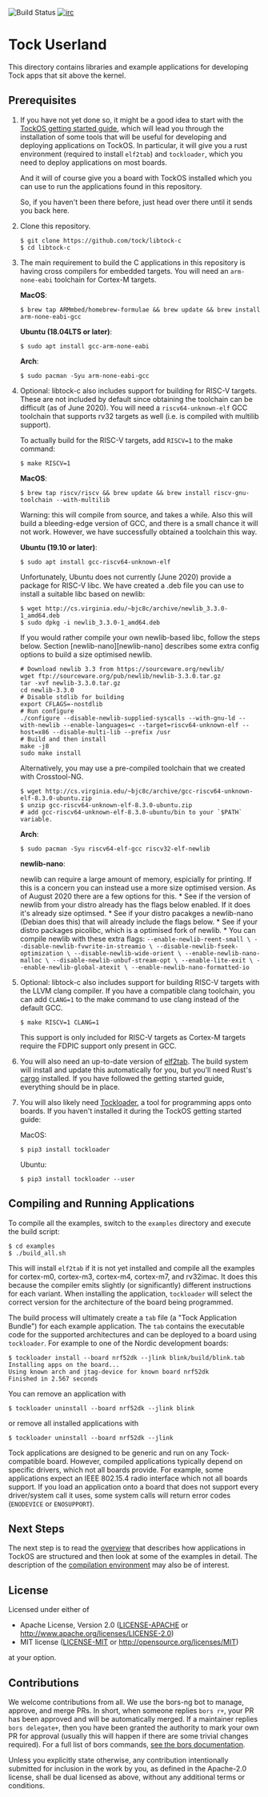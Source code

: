 ![Build Status](https://github.com/tock/libtock-c/workflows/ci/badge.svg)
[![irc](https://img.shields.io/badge/irc-%23tock-lightgrey.svg)](https://kiwiirc.com/client/irc.freenode.net/tock)

Tock Userland
=============

This directory contains libraries and example applications for developing
Tock apps that sit above the kernel.


Prerequisites
-------------

1. If you have not yet done so, it might be a good idea to start with
   the [TockOS getting started
   guide](https://github.com/tock/tock/blob/master/doc/Getting_Started.md),
   which will lead you through the installation of some tools that
   will be useful for developing and deploying applications on
   TockOS. In particular, it will give you a rust environment
   (required to install `elf2tab`) and `tockloader`, which you need to
   deploy applications on most boards.

   And it will of course give you a board with TockOS installed which
   you can use to run the applications found in this repository.

   So, if you haven't been there before, just head over there until it
   sends you back here.

1. Clone this repository.

    ```
    $ git clone https://github.com/tock/libtock-c
    $ cd libtock-c
    ```

1. The main requirement to build the C applications in this repository is having
   cross compilers for embedded targets. You will need an `arm-none-eabi`
   toolchain for Cortex-M targets.

   **MacOS**:
   ```
   $ brew tap ARMmbed/homebrew-formulae && brew update && brew install arm-none-eabi-gcc
   ```

   **Ubuntu (18.04LTS or later)**:
   ```
   $ sudo apt install gcc-arm-none-eabi
   ```

   **Arch**:
   ```
   $ sudo pacman -Syu arm-none-eabi-gcc
   ```

1. Optional: libtock-c also includes support for building for RISC-V targets.
   These are not included by default since obtaining the toolchain can be
   difficult (as of June 2020). You will need a `riscv64-unknown-elf` GCC
   toolchain that supports rv32 targets as well (i.e. is compiled with multilib
   support).

   To actually build for the RISC-V targets, add `RISCV=1` to the make command:

       $ make RISCV=1

   **MacOS**:
   ```
   $ brew tap riscv/riscv && brew update && brew install riscv-gnu-toolchain --with-multilib
   ```
   Warning: this will compile from source, and takes a while. Also this will
   build a bleeding-edge version of GCC, and there is a small chance it will not
   work. However, we have successfully obtained a toolchain this way.

   **Ubuntu (19.10 or later)**:
   ```
   $ sudo apt install gcc-riscv64-unknown-elf
   ```

   Unfortunately, Ubuntu does not currently (June 2020) provide a package for
   RISC-V libc. We have created a .deb file you can use to install a suitable
   libc based on newlib:
   ```
   $ wget http://cs.virginia.edu/~bjc8c/archive/newlib_3.3.0-1_amd64.deb
   $ sudo dpkg -i newlib_3.3.0-1_amd64.deb
   ```

   If you would rather compile your own newlib-based libc, follow the steps below.
   Section [newlib-nano][newlib-nano] describes some extra config options to
   build a size optimised newlib.
   ```
   # Download newlib 3.3 from https://sourceware.org/newlib/
   wget ftp://sourceware.org/pub/newlib/newlib-3.3.0.tar.gz
   tar -xvf newlib-3.3.0.tar.gz
   cd newlib-3.3.0
   # Disable stdlib for building
   export CFLAGS=-nostdlib
   # Run configure
   ./configure --disable-newlib-supplied-syscalls --with-gnu-ld --with-newlib --enable-languages=c --target=riscv64-unknown-elf --host=x86 --disable-multi-lib --prefix /usr
   # Build and then install
   make -j8
   sudo make install
   ```

   Alternatively, you may use a pre-compiled toolchain that we created with
   Crosstool-NG.
   ```
   $ wget http://cs.virginia.edu/~bjc8c/archive/gcc-riscv64-unknown-elf-8.3.0-ubuntu.zip
   $ unzip gcc-riscv64-unknown-elf-8.3.0-ubuntu.zip
   # add gcc-riscv64-unknown-elf-8.3.0-ubuntu/bin to your `$PATH` variable.
   ```

   **Arch**:
   ```
   $ sudo pacman -Syu riscv64-elf-gcc riscv32-elf-newlib
   ```

   **newlib-nano**:

   newlib can require a large amount of memory, espicially for printing.
   If this is a concern you can instead use a more size optimised version.
   As of August 2020 there are a few options for this.
       * See if the version of newlib from your distro already has the flags
         below enabled. If it does it's already size optimsed.
       * See if your distro pacakges a newlib-nano (Debian does this) that
         will already include the flags below.
       * See if your distro packages picolibc, which is a optimised fork of newlib.
       * You can compile newlib with these extra flags:
        ```
          --enable-newlib-reent-small \
          --disable-newlib-fvwrite-in-streamio \
          --disable-newlib-fseek-optimization \
          --disable-newlib-wide-orient \
          --enable-newlib-nano-malloc \
          --disable-newlib-unbuf-stream-opt \
          --enable-lite-exit \
          --enable-newlib-global-atexit \
          --enable-newlib-nano-formatted-io
        ```
1. Optional: libtock-c also includes support for building RISC-V targets with
   the LLVM clang compiler. If you have a compatible clang toolchain, you can
   add `CLANG=1` to the make command to use clang instead of the default GCC.

       $ make RISCV=1 CLANG=1

   This support is only included for RISC-V targets as Cortex-M targets require
   the FDPIC support only present in GCC.

1. You will also need an up-to-date version of
   [elf2tab](https://crates.io/crates/elf2tab). The build system will install
   and update this automatically for you, but you'll need Rust's
   [cargo](https://doc.rust-lang.org/cargo/getting-started/installation.html)
   installed. If you have followed the getting started guide, everything should
   be in place.

1. You will also likely need [Tockloader](https://github.com/tock/tockloader), a
   tool for programming apps onto boards. If you haven't installed it
   during the TockOS getting started guide:

   MacOS:
   ```
   $ pip3 install tockloader
   ```

   Ubuntu:
   ```
   $ pip3 install tockloader --user
   ```

Compiling and Running Applications
----------------------------------

To compile all the examples, switch to the `examples` directory and
execute the build script:

    $ cd examples
    $ ./build_all.sh

This will install `elf2tab` if it is not yet installed and compile all the
examples for cortex-m0, cortex-m3, cortex-m4, cortex-m7, and rv32imac. It does
this because the compiler emits slightly (or significantly) different
instructions for each variant. When installing the application, `tockloader`
will select the correct version for the architecture of the board being
programmed.

The build process will ultimately create a `tab` file (a "Tock Application
Bundle") for each example application. The `tab` contains the
executable code for the supported architectures and can be
deployed to a board using `tockloader`. For example to one of the
Nordic development boards:

```
$ tockloader install --board nrf52dk --jlink blink/build/blink.tab
Installing apps on the board...
Using known arch and jtag-device for known board nrf52dk
Finished in 2.567 seconds
```

You can remove an application with

    $ tockloader uninstall --board nrf52dk --jlink blink

or remove all installed applications with

    $ tockloader uninstall --board nrf52dk --jlink

Tock applications are designed to be generic and run on any Tock-compatible
board. However, compiled applications typically depend on specific drivers,
which not all boards provide. For example, some applications expect an IEEE
802.15.4 radio interface which not all boards support. If you load an
application onto a board that does not support every driver/system call it
uses, some system calls will return error codes (`ENODEVICE` or `ENOSUPPORT`).

Next Steps
----------

The next step is to read the [overview](doc/overview.md) that
describes how applications in TockOS are structured and then look at
some of the examples in detail. The description of the [compilation
environment](doc/compilation.md) may also be of interest.

License
-------

Licensed under either of

- Apache License, Version 2.0 ([LICENSE-APACHE](LICENSE-APACHE) or
  http://www.apache.org/licenses/LICENSE-2.0)
- MIT license ([LICENSE-MIT](LICENSE-MIT) or
  http://opensource.org/licenses/MIT)

at your option.

Contributions
-------------

We welcome contributions from all. We use the bors-ng bot to manage, approve,
and merge PRs. In short, when someone replies `bors r+`, your PR has been
approved and will be automatically merged. If a maintainer replies
`bors delegate+`, then you have been granted the authority to mark your own
PR for approval (usually this will happen if there are some trivial changes
required). For a full list of bors commands,
[see the bors documentation](https://bors.tech/documentation/).

Unless you explicitly state otherwise, any contribution intentionally submitted
for inclusion in the work by you, as defined in the Apache-2.0 license, shall
be dual licensed as above, without any additional terms or conditions.
